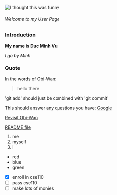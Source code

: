 ![I thought this was funny](https://imgur.com/gallery/cjO7gNI)
###### Welcome to my User Page
### Introduction
**My name is Duc Minh Vu**

*I go by Minh*

### Quote
In the words of Obi-Wan:
> hello there 

'git add' should just be combined with 'git commit'

This should answer any questions you have: [Google](http://google.com/)

[Revisit Obi-Wan](#quote)

[README file](README.md)

1. me
2. myself
3. i


- red
- blue
- green


- [x] enroll in cse110
- [ ] pass cse110
- [ ] make lots of monies